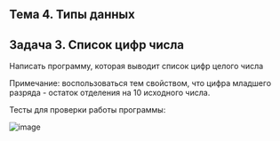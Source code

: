 ## Тема 4. Типы данных
## Задача 3. Список цифр числа

Написать программу, которая выводит список цифр целого числа 

Примечание: воспользоваться тем свойством, что цифра младшего разряда - остаток отделения на 10 исходного числа.

Тесты для проверки работы программы:

![image](https://github.com/user-attachments/assets/585d11ef-817a-483c-a771-db5d180ec4bd)
